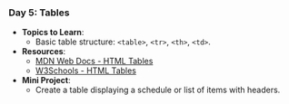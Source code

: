 ### **Day 5: Tables**

- **Topics to Learn**:
  - Basic table structure: `<table>`, `<tr>`, `<th>`, `<td>`.
- **Resources**:
  - [MDN Web Docs - HTML Tables](https://developer.mozilla.org/en-US/docs/Web/HTML/Element/table)
  - [W3Schools - HTML Tables](https://www.w3schools.com/html/html_tables.asp)
- **Mini Project**:
  - Create a table displaying a schedule or list of items with headers.
